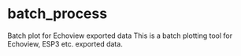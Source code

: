 # batch_process
Batch plot for Echoview exported data
This is a batch plotting tool for Echoview, ESP3 etc. exported data.
